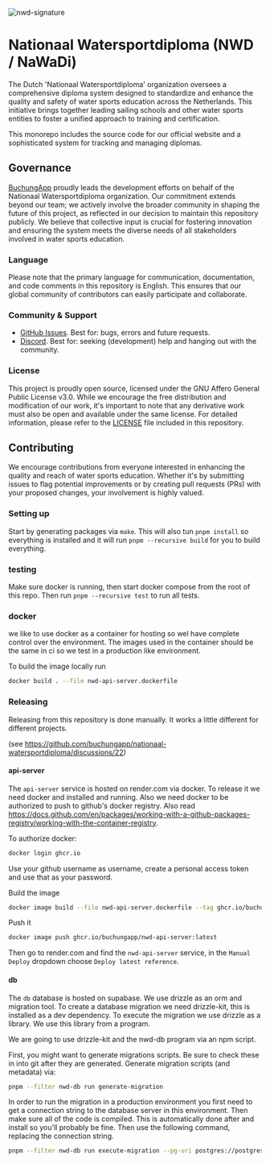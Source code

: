 ![nwd-signature](https://github.com/buchungapp/nationaal-watersportdiploma/assets/9018689/48b78414-cb7b-414d-b987-b9823eeab1a8)

# Nationaal Watersportdiploma (NWD / NaWaDi)

The Dutch 'Nationaal Watersportdiploma' organization oversees a comprehensive diploma system designed to standardize and enhance the quality and safety of water sports education across the Netherlands. This initiative brings together leading sailing schools and other water sports entities to foster a unified approach to training and certification. 

This monorepo includes the source code for our official website and a sophisticated system for tracking and managing diplomas.

## Governance

[BuchungApp](https://www.buchungapp.com/) proudly leads the development efforts on behalf of the Nationaal Watersportdiploma organization. Our commitment extends beyond our team; we actively involve the broader community in shaping the future of this project, as reflected in our decision to maintain this repository publicly. We believe that collective input is crucial for fostering innovation and ensuring the system meets the diverse needs of all stakeholders involved in water sports education.

### Language

Please note that the primary language for communication, documentation, and code comments in this repository is English. This ensures that our global community of contributors can easily participate and collaborate.

### Community & Support

- [GitHub Issues](https://github.com/buchungapp/nationaal-watersportdiploma/issues). Best for: bugs, errors and future requests.
- [Discord](https://discord.gg/tuCtEQZryd). Best for: seeking (development) help and hanging out with the community.
  
### License

This project is proudly open source, licensed under the GNU Affero General Public License v3.0. While we encourage the free distribution and modification of our work, it's important to note that any derivative work must also be open and available under the same license. For detailed information, please refer to the [LICENSE](https://github.com/buchungapp/nationaal-watersportdiploma/blob/main/LICENSE) file included in this repository.

## Contributing

We encourage contributions from everyone interested in enhancing the quality and reach of water sports education. Whether it's by submitting issues to flag potential improvements or by creating pull requests (PRs) with your proposed changes, your involvement is highly valued.

### Setting up

Start by generating packages via `make`. This will also tun `pnpm install` so everything is installed and it will run `pnpm --recursive build` for you to build everything.

### testing

Make sure docker is running, then start docker compose from the root of this repo. Then run `pnpm --recursive test` to run all tests.

### docker

we like to use docker as a container for hosting so wel have complete control over the environment. The images used in the container should be the same in ci so we test in a production like environment.

To build the image locally run

```sh
docker build . --file nwd-api-server.dockerfile
```

### Releasing

Releasing from this repository is done manually. It works a little different for different projects.

(see https://github.com/buchungapp/nationaal-watersportdiploma/discussions/22)

#### api-server

The `api-server` service is hosted on render.com via docker. To release it we need docker and installed and running. Also we need docker to be authorized to push to github's docker registry. Also read https://docs.github.com/en/packages/working-with-a-github-packages-registry/working-with-the-container-registry.

To authorize docker:

```sh
docker login ghcr.io
```

Use your github username as username, create a personal access token and use that as your password.

Build the image

```sh
docker image build --file nwd-api-server.dockerfile --tag ghcr.io/buchungapp/nwd-api-server:latest .
```

Push it

```sh
docker image push ghcr.io/buchungapp/nwd-api-server:latest
```

Then go to render.com and find the `nwd-api-server` service, in the `Manual Deploy` dropdown choose `Deploy latest reference`.

#### db

The `db` database is hosted on supabase. We use drizzle as an orm and migration tool. To create a database migration we need drizzle-kit, this is installed as a dev dependency. To execute the migration we use drizzle as a library. We use this library from a program.

We are going to use drizzle-kit and the nwd-db program via an npm script.

First, you might want to generate migrations scripts. Be sure to check these in into git after they are generated. Generate migration scripts (and metadata) via:

```sh
pnpm --filter nwd-db run generate-migration
```

In order to run the migration in a production environment you first need to get a connection string to the database server in this environment. Then make sure all of the code is compiled. This is automatically done after and install so you'll probably be fine. Then use the following command, replacing the connection string.

```sh
pnpm --filter nwd-db run execute-migration --pg-uri postgres://postgres:postgres@localhost:5432/postgres
```

